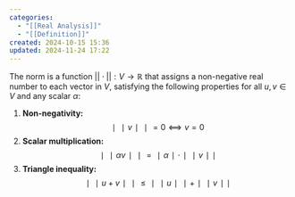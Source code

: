 ```yaml
---
categories:
  - "[[Real Analysis]]"
  - "[[Definition]]"
created: 2024-10-15 15:36
updated: 2024-11-24 17:22
---
```

The norm is a function $|| \cdot || : V \to \mathbb{R}$ that assigns a non-negative real number to each vector in $V$, satisfying the following properties for all $u, v \in V$ and any scalar $\alpha$:

1. **Non-negativity:**
$$∣∣v∣∣=0  ⟺  v=0$$
2. **Scalar multiplication:**
$$∣∣αv∣∣=∣α∣⋅∣∣v∣∣$$
3. **Triangle inequality:**$$∣∣u+v∣∣≤∣∣u∣∣+∣∣v∣∣$$ 